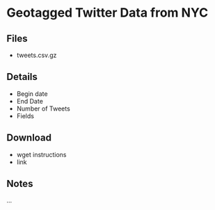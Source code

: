 # Geotagged Twitter Data from NYC

## Files
* tweets.csv.gz

## Details
* Begin date
* End Date
* Number of Tweets
* Fields

## Download
* wget instructions
* link

## Notes
...
